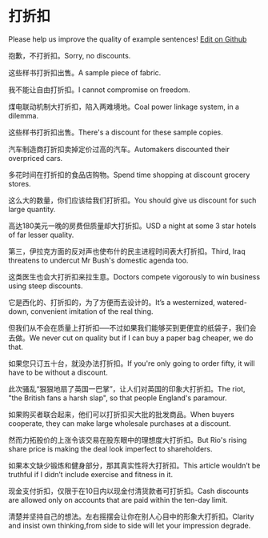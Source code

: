 # 打折扣

Please help us improve the quality of example sentences! [Edit on Github](https://github.com/jiyushe/jiyu-example-sentence-source/blob/main/chinese/dazhekou.md)

<p><span class="chinese">抱歉，不打折扣。</span><span class="english">Sorry, no discounts.</span></p>

<p><span class="chinese">这些样书打折扣出售。</span><span class="english">A sample piece of fabric.</span></p>

<p><span class="chinese">我不能让自由打折扣。</span><span class="english">I cannot compromise on freedom.</span></p>

<p><span class="chinese">煤电联动机制大打折扣，陷入两难境地。</span><span class="english">Coal power linkage system, in a dilemma.</span></p>

<p><span class="chinese">这些样书打折扣出售。</span><span class="english">There's a discount for these sample copies.</span></p>

<p><span class="chinese">汽车制造商打折扣卖掉定价过高的汽车。</span><span class="english">Automakers discounted their overpriced cars.</span></p>

<p><span class="chinese">多花时间在打折扣的食品店购物。</span><span class="english">Spend time shopping at discount grocery stores.</span></p>

<p><span class="chinese">这么大的数量，你们应该给我们打折扣。</span><span class="english">You should give us discount for such large quantity.</span></p>

<p><span class="chinese">高达180美元一晚的房费但质量却大打折扣。</span><span class="english">USD a night at some 3 star hotels of far lesser quality.</span></p>

<p><span class="chinese">第三，伊拉克方面的反对声也使布什的民主进程时间表大打折扣。</span><span class="english">Third, Iraq threatens to undercut Mr Bush's domestic agenda too.</span></p>

<p><span class="chinese">这类医生也会大打折扣来拉生意。</span><span class="english">Doctors compete vigorously to win business using steep discounts.</span></p>

<p><span class="chinese">它是西化的、打折扣的，为了方便而去设计的。</span><span class="english">It’s a westernized, watered-down, convenient imitation of the real thing.</span></p>

<p><span class="chinese">但我们从不会在质量上打折扣──不过如果我们能够买到更便宜的纸袋子，我们会去做。</span><span class="english">We never cut on quality but if I can buy a paper bag cheaper, we do that.</span></p>

<p><span class="chinese">如果您只订五十台，就没办法打折扣。</span><span class="english">If you're only going to order fifty, it will have to be without a discount.</span></p>

<p><span class="chinese">此次骚乱“狠狠地扇了英国一巴掌”，让人们对英国的印象大打折扣。</span><span class="english">The riot, "the British fans a harsh slap", so that people England's paramour.</span></p>

<p><span class="chinese">如果购买者联合起来，他们可以打折扣买大批的批发商品。</span><span class="english">When buyers cooperate, they can make large wholesale purchases at a discount.</span></p>

<p><span class="chinese">然而力拓股价的上涨令该交易在股东眼中的理想度大打折扣。</span><span class="english">But Rio's rising share price is making the deal look imperfect to shareholders.</span></p>

<p><span class="chinese">如果本文缺少锻炼和健身部分，那其真实性将大打折扣。</span><span class="english">This article wouldn’t be truthful if I didn’t include exercise and fitness in it.</span></p>

<p><span class="chinese">现金支付折扣，仅限于在10日内以现金付清货款者可打折扣。</span><span class="english">Cash discounts are allowed only on accounts that are paid within the ten-day limit.</span></p>

<p><span class="chinese">清楚并坚持自己的想法。左右摇摆会让你在别人心目中的形象大打折扣。</span><span class="english">Clarity and insist own thinking,from side to side will let your impression degrade.</span></p>

